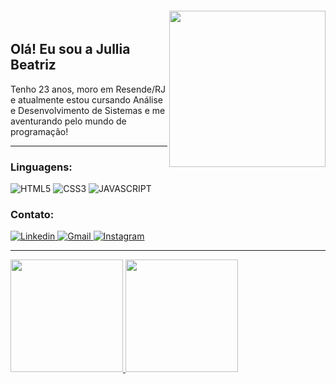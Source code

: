 <img align="right" width="250px" style="margin-top:-20px" src="https://user-images.githubusercontent.com/109460961/225250221-5ae7771f-84bc-4312-a7dd-0be51b48cb42.png">

## Olá! Eu sou a Jullia Beatriz
Tenho 23 anos, moro em Resende/RJ e atualmente estou cursando Análise e Desenvolvimento de Sistemas e me aventurando pelo mundo de programação!
<hr>

### Linguagens:
<div>
  <img src="https://img.shields.io/badge/HTML5-E34F26?style=for-the-badge&logo=html5&logoColor=white" title = "HTML5"/> 
  <img src="https://img.shields.io/badge/CSS3-1572B6?style=for-the-badge&logo=css3&logoColor=white" title = "CSS3"/>
  <img src="https://img.shields.io/badge/JavaScript-323330?style=for-the-badge&logo=javascript&logoColor=F7DF1E" title = "JAVASCRIPT"/>
</div>

### Contato:
<div>
  <a href="https://www.linkedin.com/in/jullia-gayani-297802205/"><img alt="Linkedin"src="https://img.shields.io/badge/LinkedIn-0077B5?style=for-the-badge&logo=linkedin&logoColor=white" />
  <a href="mailto:julliabeatrizdiro@gmail.com"><img alt="Gmail"src="https://img.shields.io/badge/Gmail-D14836?style=for-the-badge&logo=gmail&logoColor=white" />
  <a href="https://www.instagram.com/julliagayani/"><img alt="Instagram"src="https://img.shields.io/badge/Instagram-E4405F?style=for-the-badge&logo=instagram&logoColor=white" />
<hr>
</div>

<a href="https://github.com/julliabea">
  <img height="180em" src="https://github-readme-stats.vercel.app/api?username=julliabea&show_icons=true&theme=dracula"/>
  <img height="180em" src="https://github-readme-stats.vercel.app/api/top-langs/?username=julliabea&layout=compact&theme=dracula"/>
</a>








